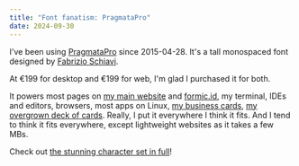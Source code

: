 ```yaml
---
title: "Font fanatism: PragmataPro"
date: 2024-09-30
---
```


I've been using [PragmataPro](https://www.fsd.it/shop/fonts/pragmatapro/) since 2015-04-28. It's a tall monospaced font designed by [Fabrizio Schiavi](https://www.fsd.it/).

At €199 for desktop and €199 for web, I'm glad I purchased it for both.

It powers most pages on [my main website](https://pcarrier.com) and [formic.id](https://formic.id), my terminal, IDEs and editors, browsers, most apps on Linux, [my business cards](https://pcarrier.com/biz), [my overgrown deck of cards](https://pcarrier.com/biz). Really, I put it everywhere I think it fits. And I tend to think it fits everywhere, except lightweight websites as it takes a few MBs.

Check out [the stunning character set in full](https://fsd.it/pragmatapro/All_chars.png)!
